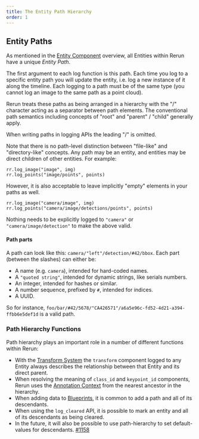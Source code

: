 ```yaml
---
title: The Entity Path Hierarchy
order: 1
---
```


## Entity Paths
As mentioned in the [Entity Component](entity-component.md) overview, all Entities within Rerun have a unique _Entity Path_.

The first argument to each log function is this path. Each time you log to a specific entity path you will update the entity, i.e. log a new instance of it along the timeline. Each logging to a path must be of the same type (you cannot log an image to the same path as a point cloud).

Rerun treats these paths as being arranged in a hierarchy with the "/" character acting as a separator between path
elements. The conventional path semantics including concepts of "root" and "parent" / "child" generally apply.

When writing paths in logging APIs the leading "/" is omitted.

Note that there is no path-level distinction between "file-like" and "directory-like" concepts. Any path may be an
entity, and entities may be direct children of other entities. For example:
```
rr.log_image("image", img)
rr.log_points("image/points", points)
```

However, it is also acceptable to leave implicitly "empty" elements in your paths as well.
```
rr.log_image("camera/image", img)
rr.log_points("camera/image/detections/points", points)
```
Nothing needs to be explicitly logged to `"camera"` or `"camera/image/detection"` to make the above valid.

#### Path parts

A path can look like this: `camera/"left"/detection/#42/bbox`. Each part (between the slashes) can either be:

* A name (e.g. `camera`), intended for hard-coded names.
* A `"quoted string"`, intended for dynamic strings, like serials numbers.
* An integer, intended for hashes or similar.
* A number sequence, prefixed by `#`, intended for indices.
* A UUID.

So for instance, `foo/bar/#42/5678/"CA426571"/a6a5e96c-fd52-4d21-a394-ffbb6e5def1d` is a valid path.


### Path Hierarchy Functions
Path hierarchy plays an important role in a number of different functions within Rerun:

 * With the [Transform System](spaces-and-tranforms.md) the `transform` component logged to any Entity always describes
the relationship between that Entity and its direct parent.
 * When resolving the meaning of `class_id` and `keypoint_id` components, Rerun uses the [Annotation Context](annotations.md) from the nearest ancestor in the hierarchy.
 * When adding data to [Blueprints](reference/viewer/blueprint.md), it is common to add a path and all of its descendants.
 * When using the `log_cleared` API, it is possible to mark an entity and all of its descendants as being cleared.
 * In the future, it will also be possible to use path-hierarchy to set default-values for descendants.
   [#1158](https://github.com/rerun-io/rerun/issues/1158)

